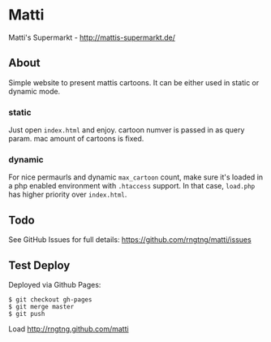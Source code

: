 # Matti

Matti's Supermarkt - http://mattis-supermarkt.de/

## About
Simple website to present mattis cartoons. It can be either used in static or dynamic mode.

### static
Just open `index.html` and enjoy. cartoon numver is passed in as query param. mac amount of cartoons is fixed.

### dynamic
For nice permaurls and dynamic `max_cartoon` count, make sure it's loaded in a php enabled environment with `.htaccess` support.
In that case, `load.php` has higher priority over `index.html`.

## Todo
See GitHub Issues for full details: https://github.com/rngtng/matti/issues

## Test Deploy

Deployed via Github Pages:

    $ git checkout gh-pages
    $ git merge master
    $ git push

Load http://rngtng.github.com/matti
